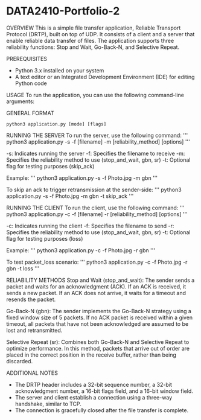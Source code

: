 # DATA2410-Portfolio-2

OVERVIEW
This is a simple file transfer application, Reliable Transport Protocol (DRTP), built on top of UDP. It consists of a client and a server that enable reliable data transfer of files. The application supports three reliability functions: Stop and Wait, Go-Back-N, and Selective Repeat.

PREREQUISITES
- Python 3.x installed on your system
- A text editor or an Integrated Development Environment (IDE) for editing Python code

USAGE
To run the application, you can use the following command-line arguments:

GENERAL FORMAT
```
python3 application.py [mode] [flags]
```

RUNNING THE SERVER
To run the server, use the following command:
''' python3 application.py -s -f [filename] -m [reliability_method] [options] '''

-s: Indicates running the server
-f: Specifies the filename to receive
-m: Specifies the reliability method to use (stop_and_wait, gbn, sr)
-t: Optional flag for testing purposes (skip_ack)

Example:
''' python3 application.py -s -f Photo.jpg -m gbn '''

To skip an ack to trigger retransmission at the sender-side:
''' python3 application.py -s -f Photo.jpg -m gbn -t skip_ack '''

RUNNING THE CLIENT
To run the client, use the following command:
''' python3 application.py -c -f [filename] -r [reliability_method] [options] '''

-c: Indicates running the client
-f: Specifies the filename to send
-r: Specifies the reliability method to use (stop_and_wait, gbn, sr)
-t: Optional flag for testing purposes (loss)

Example:
''' python3 application.py -c -f Photo.jpg -r gbn '''

To test packet_loss scenario:
''' python3 application.py -c -f Photo.jpg -r gbn -t loss '''

RELIABILITY METHODS
Stop and Wait (stop_and_wait): 
The sender sends a packet and waits for an acknowledgment (ACK). If an ACK is received, it sends a new packet. If an ACK does not arrive, it waits for a timeout and resends the packet.

Go-Back-N (gbn): 
The sender implements the Go-Back-N strategy using a fixed window size of 5 packets. If no ACK packet is received within a given timeout, all packets that have not been acknowledged are assumed to be lost and retransmitted.

Selective Repeat (sr): 
Combines both Go-Back-N and Selective Repeat to optimize performance. In this method, packets that arrive out of order are placed in the correct position in the receive buffer, rather than being discarded.

ADDITIONAL NOTES
- The DRTP header includes a 32-bit sequence number, a 32-bit acknowledgment number, a 16-bit flags field, and a 16-bit window field.
- The server and client establish a connection using a three-way handshake, similar to TCP.
- The connection is gracefully closed after the file transfer is complete.